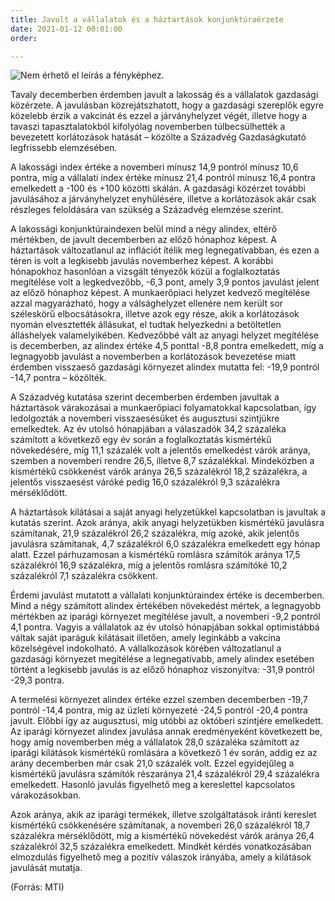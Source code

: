 ```yaml
---
title: Javult a vállalatok és a háztartások konjunktúraérzete
date: 2021-01-12 00:01:00
order: 

---
```

![Nem érhető el leírás a fényképhez.](https://scontent-vie1-1.xx.fbcdn.net/v/t1.0-9/138795613_1130519137380923_8394994072042364208_n.png?_nc_cat=100&ccb=2&_nc_sid=730e14&_nc_ohc=OCbitqV0NOgAX9JTApJ&_nc_ht=scontent-vie1-1.xx&oh=dbfa9bb2d6d701161ff814a39087c6a8&oe=6035ED7D)

Tavaly decemberben érdemben javult a lakosság és a vállalatok gazdasági közérzete. A javulásban közrejátszhatott, hogy a gazdasági szereplők egyre közelebb érzik a vakcinát és ezzel a járványhelyzet végét, illetve hogy a tavaszi tapasztalatokból kifolyólag novemberben túlbecsülhették a bevezetett korlátozások hatását – közölte a Századvég Gazdaságkutató legfrissebb elemzésében.  
  
A lakossági index értéke a novemberi mínusz 14,9 pontról mínusz 10,6 pontra, míg a vállalati index értéke mínusz 21,4 pontról mínusz 16,4 pontra emelkedett a -100 és +100 közötti skálán. A gazdasági közérzet további javulásához a járványhelyzet enyhülésére, illetve a korlátozások akár csak részleges feloldására van szükség a Századvég elemzése szerint.  
  
A lakossági konjunktúraindexen belül mind a négy alindex, eltérő mértékben, de javult decemberben az előző hónaphoz képest. A háztartások változatlanul az inflációt ítélik meg legnegatívabban, és ezen a téren is volt a legkisebb javulás novemberhez képest. A korábbi hónapokhoz hasonlóan a vizsgált tényezők közül a foglalkoztatás megítélése volt a legkedvezőbb, -6,3 pont, amely 3,9 pontos javulást jelent az előző hónaphoz képest. A munkaerőpiaci helyzet kedvező megítélése azzal magyarázható, hogy a válsághelyzet ellenére nem került sor széleskörű elbocsátásokra, illetve azok egy része, akik a korlátozások nyomán elvesztették állásukat, el tudtak helyezkedni a betöltetlen álláshelyek valamelyikében. Kedvezőbbé vált az anyagi helyzet megítélése is decemberben, az alindex értéke 4,5 ponttal -8,8 pontra emelkedett, míg a legnagyobb javulást a novemberben a korlátozások bevezetése miatt érdemben visszaeső gazdasági környezet alindex mutatta fel: -19,9 pontról -14,7 pontra – közölték.  
  
A Századvég kutatása szerint decemberben érdemben javultak a háztartások várakozásai a munkaerőpiaci folyamatokkal kapcsolatban, így ledolgozták a novemberi visszaesésüket és augusztusi szintjükre emelkedtek. Az év utolsó hónapjában a válaszadók 34,2 százaléka számított a következő egy év során a foglalkoztatás kismértékű növekedésére, míg 11,1 százalék volt a jelentős emelkedést várók aránya, szemben a novemberi rendre 26,5, illetve 8,7 százalékkal. Mindeközben a kismértékű csökkenést várók aránya 26,5 százalékról 18,2 százalékra, a jelentős visszaesést váróké pedig 16,0 százalékról 9,3 százalékra mérséklődött.  
  
A háztartások kilátásai a saját anyagi helyzetükkel kapcsolatban is javultak a kutatás szerint. Azok aránya, akik anyagi helyzetükben kismértékű javulásra számítanak, 21,9 százalékról 26,2 százalékra, míg azoké, akik jelentős javulásra számítanak, 4,7 százalékról 6,0 százalékra emelkedett egy hónap alatt. Ezzel párhuzamosan a kismértékű romlásra számítók aránya 17,5 százalékról 16,9 százalékra, míg a jelentős romlásra számítóké 10,2 százalékról 7,1 százalékra csökkent.  
  
Érdemi javulást mutatott a vállalati konjunktúraindex értéke is decemberben. Mind a négy számított alindex értékében növekedést mértek, a legnagyobb mértékben az iparági környezet megítélése javult, a novemberi -9,2 pontról 4,1 pontra. Vagyis a vállalatok az év utolsó hónapjában sokkal optimistábbá váltak saját iparáguk kilátásait illetően, amely leginkább a vakcina közelségével indokolható. A vállalkozások körében változatlanul a gazdasági környezet megítélése a legnegatívabb, amely alindex esetében történt a legkisebb javulás is az előző hónaphoz viszonyítva: -31,9 pontról -29,3 pontra.  
  
A termelési környezet alindex értéke ezzel szemben decemberben -19,7 pontról -14,4 pontra, míg az üzleti környezeté -24,5 pontról -20,4 pontra javult. Előbbi így az augusztusi, míg utóbbi az októberi szintjére emelkedett. Az iparági környezet alindex javulása annak eredményeként következett be, hogy amíg novemberben még a vállalatok 28,0 százaléka számított az iparági kilátások kismértékű romlására a következő 1 év során, addig ez az arány decemberben már csak 21,0 százalék volt. Ezzel egyidejűleg a kismértékű javulásra számítók részaránya 21,4 százalékról 29,4 százalékra emelkedett. Hasonló javulás figyelhető meg a kereslettel kapcsolatos várakozásokban.  
  
Azok aránya, akik az iparági termékek, illetve szolgáltatások iránti kereslet kismértékű csökkenésére számítanak, a novemberi 26,0 százalékról 18,7 százalékra mérséklődött, míg a kismértékű növekedést várók aránya 26,4 százalékról 32,5 százalékra emelkedett. Mindkét kérdés vonatkozásában elmozdulás figyelhető meg a pozitív válaszok irányába, amely a kilátások javulását mutatja.  
  
(Forrás: MTI)